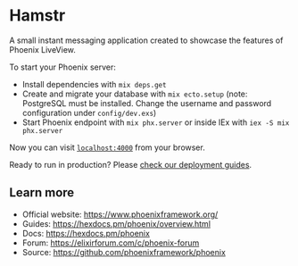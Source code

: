 # Hamstr

A small instant messaging application created to showcase the features of Phoenix LiveView.

To start your Phoenix server:

  * Install dependencies with `mix deps.get`
  * Create and migrate your database with `mix ecto.setup` (note: PostgreSQL must be installed. 
    Change the username and password configuration under `config/dev.exs`)
  * Start Phoenix endpoint with `mix phx.server` or inside IEx with `iex -S mix phx.server`

Now you can visit [`localhost:4000`](http://localhost:4000) from your browser.

Ready to run in production? Please [check our deployment guides](https://hexdocs.pm/phoenix/deployment.html).

## Learn more

  * Official website: https://www.phoenixframework.org/
  * Guides: https://hexdocs.pm/phoenix/overview.html
  * Docs: https://hexdocs.pm/phoenix
  * Forum: https://elixirforum.com/c/phoenix-forum
  * Source: https://github.com/phoenixframework/phoenix
